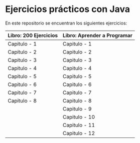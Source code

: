 # Ejercicios prácticos con Java

En este repositorio se encuentran los siguientes ejercicios:

| Libro: 200 Ejercicios      | Libro: Aprender a Programar      |
|----------------------------|----------------------------------|
| Capitulo - 1               | Capitulo - 1                     |
| Capitulo - 2               | Capitulo - 2                     |
| Capitulo - 3               | Capitulo - 3                     |
| Capitulo - 4               | Capitulo - 4                     |
| Capitulo - 5               | Capitulo - 5                     |
| Capitulo - 6               | Capitulo - 6                     |
| Capitulo - 7               | Capitulo - 7                     |
| Capitulo - 8               | Capitulo - 8                     |
|                            | Capitulo - 9                     |
|                            | Capitulo - 10                    |
|                            | Capitulo - 11                    |
|                            | Capitulo - 12                    |


